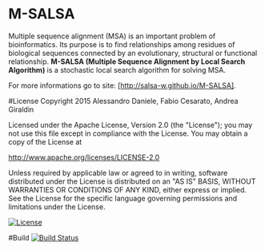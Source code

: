 # M-SALSA
Multiple sequence alignment (MSA) is an important problem of bioinformatics.
Its purpose is to find relationships among residues of biological sequences connected by an evolutionary, structural or functional relationship. 
**M-SALSA (Multiple Sequence Alignment by Local Search Algorithm)** is a stochastic local search algorithm for solving MSA.

For more informations go to site: [http://salsa-w.github.io/M-SALSA]. 

#License
Copyright 2015 Alessandro Daniele, Fabio Cesarato, Andrea Giraldin

Licensed under the Apache License, Version 2.0 (the "License");
you may not use this file except in compliance with the License.
You may obtain a copy of the License at

   http://www.apache.org/licenses/LICENSE-2.0

Unless required by applicable law or agreed to in writing, software
distributed under the License is distributed on an "AS IS" BASIS,
WITHOUT WARRANTIES OR CONDITIONS OF ANY KIND, either express or implied.
See the License for the specific language governing permissions and
limitations under the License.

[![License](http://img.shields.io/badge/license-APACHE2-blue.svg)](LICENSE)

#Build
[![Build Status](https://travis-ci.org/SALSA-W/M-SALSA.svg?branch=master)](https://travis-ci.org/SALSA-W/M-SALSA)
